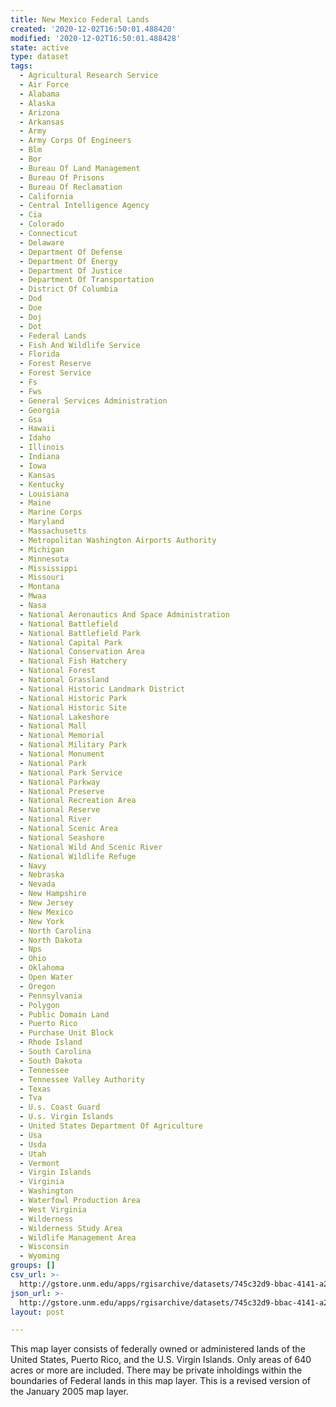 ```yaml
---
title: New Mexico Federal Lands
created: '2020-12-02T16:50:01.488420'
modified: '2020-12-02T16:50:01.488428'
state: active
type: dataset
tags:
  - Agricultural Research Service
  - Air Force
  - Alabama
  - Alaska
  - Arizona
  - Arkansas
  - Army
  - Army Corps Of Engineers
  - Blm
  - Bor
  - Bureau Of Land Management
  - Bureau Of Prisons
  - Bureau Of Reclamation
  - California
  - Central Intelligence Agency
  - Cia
  - Colorado
  - Connecticut
  - Delaware
  - Department Of Defense
  - Department Of Energy
  - Department Of Justice
  - Department Of Transportation
  - District Of Columbia
  - Dod
  - Doe
  - Doj
  - Dot
  - Federal Lands
  - Fish And Wildlife Service
  - Florida
  - Forest Reserve
  - Forest Service
  - Fs
  - Fws
  - General Services Administration
  - Georgia
  - Gsa
  - Hawaii
  - Idaho
  - Illinois
  - Indiana
  - Iowa
  - Kansas
  - Kentucky
  - Louisiana
  - Maine
  - Marine Corps
  - Maryland
  - Massachusetts
  - Metropolitan Washington Airports Authority
  - Michigan
  - Minnesota
  - Mississippi
  - Missouri
  - Montana
  - Mwaa
  - Nasa
  - National Aeronautics And Space Administration
  - National Battlefield
  - National Battlefield Park
  - National Capital Park
  - National Conservation Area
  - National Fish Hatchery
  - National Forest
  - National Grassland
  - National Historic Landmark District
  - National Historic Park
  - National Historic Site
  - National Lakeshore
  - National Mall
  - National Memorial
  - National Military Park
  - National Monument
  - National Park
  - National Park Service
  - National Parkway
  - National Preserve
  - National Recreation Area
  - National Reserve
  - National River
  - National Scenic Area
  - National Seashore
  - National Wild And Scenic River
  - National Wildlife Refuge
  - Navy
  - Nebraska
  - Nevada
  - New Hampshire
  - New Jersey
  - New Mexico
  - New York
  - North Carolina
  - North Dakota
  - Nps
  - Ohio
  - Oklahoma
  - Open Water
  - Oregon
  - Pennsylvania
  - Polygon
  - Public Domain Land
  - Puerto Rico
  - Purchase Unit Block
  - Rhode Island
  - South Carolina
  - South Dakota
  - Tennessee
  - Tennessee Valley Authority
  - Texas
  - Tva
  - U.s. Coast Guard
  - U.s. Virgin Islands
  - United States Department Of Agriculture
  - Usa
  - Usda
  - Utah
  - Vermont
  - Virgin Islands
  - Virginia
  - Washington
  - Waterfowl Production Area
  - West Virginia
  - Wilderness
  - Wilderness Study Area
  - Wildlife Management Area
  - Wisconsin
  - Wyoming
groups: []
csv_url: >-
  http://gstore.unm.edu/apps/rgisarchive/datasets/745c32d9-bbac-4141-a2ba-bd60adb09710/nm_fedlands_08.derived.csv
json_url: >-
  http://gstore.unm.edu/apps/rgisarchive/datasets/745c32d9-bbac-4141-a2ba-bd60adb09710/nm_fedlands_08.derived.json
layout: post

---
```

This map layer consists of federally owned or administered lands of the United States, Puerto Rico, and the U.S. Virgin Islands. Only areas of 640 acres or more are included. There may be private inholdings within the boundaries of Federal lands in this map layer. This is a revised version of the January 2005 map layer.
